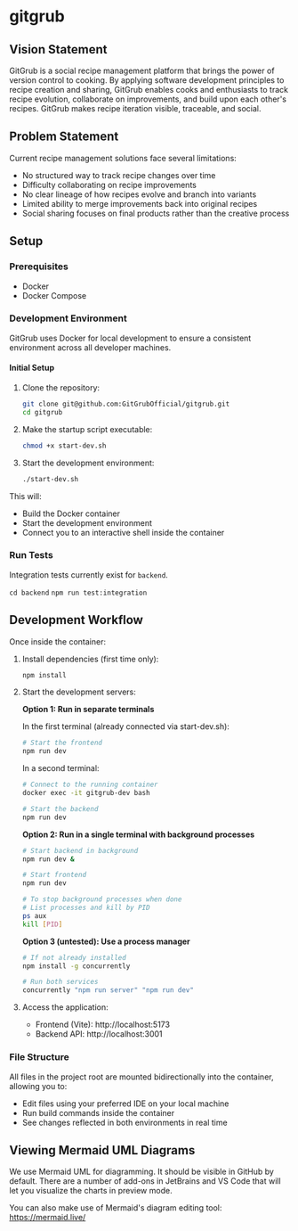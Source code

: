 # gitgrub

## Vision Statement

GitGrub is a social recipe management platform that brings the power of version control to cooking. By applying software development principles to recipe creation and sharing, GitGrub enables cooks and enthusiasts to track recipe evolution, collaborate on improvements, and build upon each other's recipes. GitGrub makes recipe iteration visible, traceable, and social.

## Problem Statement

Current recipe management solutions face several limitations:
- No structured way to track recipe changes over time
- Difficulty collaborating on recipe improvements
- No clear lineage of how recipes evolve and branch into variants
- Limited ability to merge improvements back into original recipes
- Social sharing focuses on final products rather than the creative
  process

## Setup

### Prerequisites

- Docker
- Docker Compose

### Development Environment

GitGrub uses Docker for local development to ensure a consistent environment across all developer machines.

#### Initial Setup

1. Clone the repository:
   ```bash
   git clone git@github.com:GitGrubOfficial/gitgrub.git
   cd gitgrub
   ```

2. Make the startup script executable:
   ```bash
   chmod +x start-dev.sh
   ```

3. Start the development environment:
   ```bash
   ./start-dev.sh
   ```

This will:
- Build the Docker container
- Start the development environment
- Connect you to an interactive shell inside the container

### Run Tests
Integration tests currently exist for `backend`.

`cd backend`
`npm run test:integration`

## Development Workflow

Once inside the container:

1. Install dependencies (first time only):
   ```bash
   npm install
   ```

2. Start the development servers:
   
   **Option 1: Run in separate terminals**
   
   In the first terminal (already connected via start-dev.sh):
   ```bash
   # Start the frontend
   npm run dev
   ```
   
   In a second terminal:
   ```bash
   # Connect to the running container
   docker exec -it gitgrub-dev bash
   
   # Start the backend
   npm run dev
   ```
   
   **Option 2: Run in a single terminal with background processes**
   ```bash
   # Start backend in background
   npm run dev &
   
   # Start frontend
   npm run dev
   
   # To stop background processes when done
   # List processes and kill by PID
   ps aux
   kill [PID]
   ```
   
   **Option 3 (untested): Use a process manager**
   ```bash
   # If not already installed
   npm install -g concurrently
   
   # Run both services
   concurrently "npm run server" "npm run dev"
   ```

3. Access the application:
   - Frontend (Vite): http://localhost:5173
   - Backend API: http://localhost:3001

### File Structure

All files in the project root are mounted bidirectionally into the container, allowing you to:
- Edit files using your preferred IDE on your local machine
- Run build commands inside the container
- See changes reflected in both environments in real time

## Viewing Mermaid UML Diagrams
We use Mermaid UML for diagramming. It should be visible in GitHub by default. There are a number of add-ons in JetBrains and VS Code that will let you visualize the charts in preview mode.

You can also make use of Mermaid's diagram editing tool: https://mermaid.live/